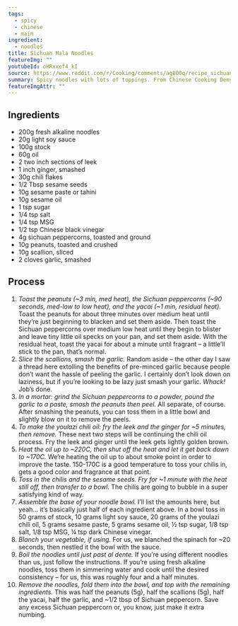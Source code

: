```yaml
---
tags:
  - spicy
  - chinese
  - main
ingredient:
  - noodles
title: Sichuan Mala Noodles
featureImg: ""
youtubeId: oHRxxef4_kI
source: https://www.reddit.com/r/Cooking/comments/ag800q/recipe_sichuan_mala_noodles_%E9%87%8D%E5%BA%86%E9%BA%BB%E8%BE%A3%E5%B0%8F%E9%9D%A2/
summary: Spicy noodles with lots of toppings. From Chinese Cooking Demystified.
featureImgAttr: ""
---
```


## Ingredients

- 200g fresh alkaline noodles
- 20g light soy sauce
- 100g stock
- 60g oil
- 2 two inch sections of leek
- 1 inch ginger, smashed
- 30g chili flakes
- 1/2 Tbsp sesame seeds
- 10g sesame paste or tahini
- 10g sesame oil
- 1 tsp sugar
- 1/4 tsp salt
- 1/4 tsp MSG
- 1/2 tsp Chinese black vinegar
- 4g sichuan peppercorns, toasted and ground
- 10g peanuts, toasted and crushed
- 10g scallion, sliced
- 2 cloves garlic, smashed

## Process

1.  _Toast the peanuts (\~3 min, med heat), the Sichuan peppercorns (\~90 seconds, med-low to low heat), and the yacai (\~1 min, residual heat)._ Toast the peanuts for about three minutes over medium heat until they’re just beginning to blacken and set them aside. Then toast the Sichuan peppercorns over medium low heat until they begin to blister and leave tiny little oil specks on your pan, and set them aside. With the residual heat, toast the yacai for about a minute until fragrant – a little’ll stick to the pan, that’s normal.
2.  _Slice the scallions, smash the garlic._ Random aside – the other day I saw a thread here extolling the benefits of pre-minced garlic because people don’t want the hassle of peeling the garlic. I certainly don’t look down on laziness, but if you’re looking to be lazy just smash your garlic. _Whack!_ Job’s done.
3.  _In a mortar: grind the Sichuan peppercorns to a powder, pound the garlic to a paste, smash the peanuts then peel._ All separate, of course. After smashing the peanuts, you can toss them in a little bowl and slightly blow on it to remove the peels.
4.  _To make the youlazi chili oil: fry the leek and the ginger for \~5 minutes, then remove._ These next two steps will be continuing the chili oil process. Fry the leek and ginger until the leek gets lightly golden brown.
5.  _Heat the oil up to \~220C, then shut off the heat and let it get back down to \~170C._ We’re heating the oil up to about smoke point in order to improve the taste. 150-170C is a good temperature to toss your chilis in, gets a good color and fragrance at that point.
6.  _Toss in the chilis and the sesame seeds. Fry for \~1 minute with the heat still off, then transfer to a bowl._ The chilis are going to bubble in a super satisfying kind of way.
7.  _Assemble the base of your noodle bowl._ I’ll list the amounts here, but yeah… it’s basically just half of each ingredient above. In a bowl toss in 50 grams of stock, 10 grams light soy sauce, 20 grams of the youlazi chili oil, 5 grams sesame paste, 5 grams sesame oil, ½ tsp sugar, 1/8 tsp salt, 1/8 tsp MSG, ¼ tsp dark Chinese vinegar.
8.  _Blanch your vegetable, if using._ For us, we blanched the spinach for \~20 seconds, then nestled it the bowl with the sauce.
9.  _Boil the noodles until just past al dente._ If you’re using different noodles than us, just follow the instructions. If you’re using fresh alkaline noodles, toss them in simmering water and cook until the desired consistency – for us, this was roughly four and a half minutes.
10. _Remove the noodles, fold them into the bowl, and top with the remaining ingredients._ This was half the peanuts (5g), half the scallions (5g), half the yacai, half the garlic, and \~1/2 tbsp of Sichuan peppercorn. Save any excess Sichuan peppercorn or, you know, just make it extra numbing.
